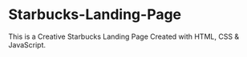 # Starbucks-Landing-Page
This is a Creative Starbucks Landing Page Created with HTML, CSS &amp; JavaScript.
